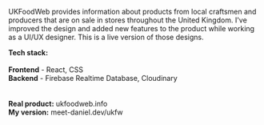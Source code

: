 UKFoodWeb provides information about products from local craftsmen and producers that are on sale in stores throughout the United Kingdom. I've improved the design and added new features to the product while working as a UI/UX designer. This is a live version of those designs.

<b>Tech stack:</b> <br /> <br />
<b>Frontend</b> - React, CSS <br />
<b>Backend</b> - Firebase Realtime Database, Cloudinary
<br /> <br/> <br />
<b>Real product:</b> ukfoodweb.info <br />
<b>My version:</b> meet-daniel.dev/ukfw
